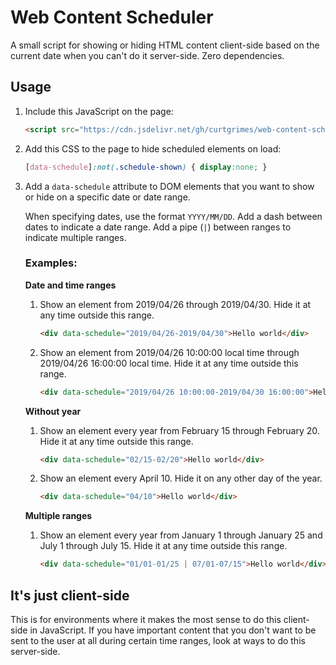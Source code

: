 # Web Content Scheduler

A small script for showing or hiding HTML content client-side based on the current date when you can't do it server-side. Zero dependencies.

## Usage
1. Include this JavaScript on the page:
    ```html
    <script src="https://cdn.jsdelivr.net/gh/curtgrimes/web-content-scheduler@1.0.0/web-content-scheduler.min.js"></script>
    ```

1. Add this CSS to the page to hide scheduled elements on load:
    ```css
    [data-schedule]:not(.schedule-shown) { display:none; }
    ```

1. Add a `data-schedule` attribute to DOM elements that you want to show or hide on a specific date or date range.

    When specifying dates, use the format `YYYY/MM/DD`. Add a dash between dates to indicate a date range. Add a pipe (`|`) between ranges to indicate multiple ranges.

    ### Examples:

    **Date and time ranges**

    1. Show an element from 2019/04/26 through 2019/04/30. Hide it at any time outside this range.
        ````html
        <div data-schedule="2019/04/26-2019/04/30">Hello world</div>
        ````

    1. Show an element from 2019/04/26 10:00:00 local time through 2019/04/26 16:00:00 local time. Hide it at any time outside this range.
        ````html
        <div data-schedule="2019/04/26 10:00:00-2019/04/30 16:00:00">Hello world</div>
        ````

    **Without year**

    1. Show an element every year from February 15 through February 20. Hide it at any time outside this range.
        ````html
        <div data-schedule="02/15-02/20">Hello world</div>
        ````

    1. Show an element every April 10. Hide it on any other day of the year.
        ````html
        <div data-schedule="04/10">Hello world</div>
        ````

    **Multiple ranges**

    1. Show an element every year from January 1 through January 25 and July 1 through July 15. Hide it at any time outside this range.
        ````html
        <div data-schedule="01/01-01/25 | 07/01-07/15">Hello world</div>
        ````

## It's just client-side
This is for environments where it makes the most sense to do this client-side in JavaScript. If you have important content that you don't want to be sent to the user at all during certain time ranges, look at ways to do this server-side.